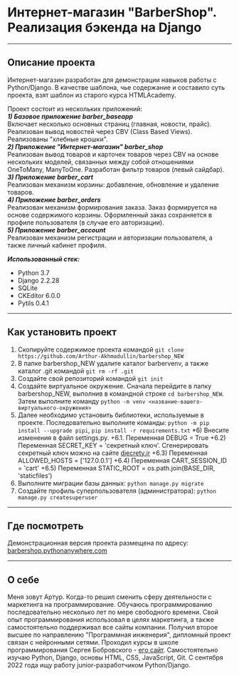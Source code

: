 # Интернет-магазин "BarberShop". Реализация бэкенда на Django

---

## Описание проекта

Интернет-магазин разработан для демонстрации навыков работы с Python/Django. В качестве шаблона, чье содержание и составило суть проекта, взят шаблон из старого курса HTMLAcademy.<br>

Проект состоит из нескольких приложений:<br>
***1) Базовое приложение barber_baseapp***<br>
Включает несколько основных страниц (главная, новости, прайс). Реализован вывод новостей через CBV (Class Based Views). Реализованы "хлебные крошки".<br>
***2) Приложение "Интернет-магазин" barber_shop***<br>
Реализован вывод товаров и карточек товаров через CBV на основе нескольких моделей, связанных между собой отношениями OneToMany, ManyToOne. Разработан фильтр товаров (левый сайдбар).<br>
***3) Приложение barber_cart***<br>
Реализован механизм корзины: добавление, обновление и удаление товаров.<br>
***4) Приложение barber_orders***<br>
Реализован механизм формирования заказа. Заказ формируется на основе содержимого корзины. Оформленный заказ сохраняется в профиле пользователя (в случае его авторизации).<br>
***5) Приложение barber_account***<br>
Реализован механизм регистрации и авторизации пользователя, а также личный кабинет профиля.


***Использованный стек:***
* Python 3.7
* Django 2.2.28
* SQLite
* CKEditor 6.0.0
* Pytils 0.4.1

---

## Как установить проект
1) Скопируйте содержимое проекта командой `git clone https://github.com/Arthur-Akhmadullin/barbershop_NEW`
2) В папке barbershop_NEW удалите каталог barbervenv, а также каталог .git командой `git rm -rf .git`
3) Создайте свой репозиторий командой `git init`
4) Создайте виртуальное окружение. Сначала перейдите в папку barbershop_NEW, выполнив в командной строке `cd barbershop_NEW`. Затем выполните команду `python -m venv <название-вашего-виртуального-окружения>`
5) Далее необходимо установить библиотеки, используемые в проекте. Последовательно выполните команды: `python -m pip install --upgrade pipi`, `pip install -r requirements.txt`
*6) Внесите изменения в файл settings.py.
    +6.1. Переменная DEBUG = True
    +6.2) Переменная SECRET_KEY = 'секретный ключ'. Сгенерировать секретный ключ можно на сайте [djecrety.ir](https://djecrety.ir)
    +6.3) Переменная ALLOWED_HOSTS = ['127.0.0.1']
    +6.4) Переменная CART_SESSION_ID = 'cart'
    +6.5) Переменная STATIC_ROOT = os.path.join(BASE_DIR, 'staticfiles')
8) Выполните миграции базы данных: `python manage.py migrate`
9) Создайте профиль суперпользователя (администратора): `python manage.py createsuperuser`
---

## Где посмотреть
Демонстрационная версия проекта размещена по адресу: [barbershop.pythonanywhere.com](https://barbershop.pythonanywhere.com)

---

## О себе
Меня зовут Артур. Когда-то решил сменить сферу деятельности с маркетинга на программирование. Обучаюсь программированию последовательно несколько лет по мере свободного времени. Свой опыт программирования использовал в целях маркетинга, а также самостоятельно поддерживал все сайты компании. Получил второе высшее по направлению "Программная инженерия", дипломный проект связан с нейронными сетями. Проходил курсы в школе программирования Сергея Бобровского - [его сайт](http://skillsmart.ru/). Самостоятельно изучаю Python, Django, основы HTML, CSS, JavaScript, Git. С сентября 2022 года ищу работу junior-разработчиком Python/Django.

